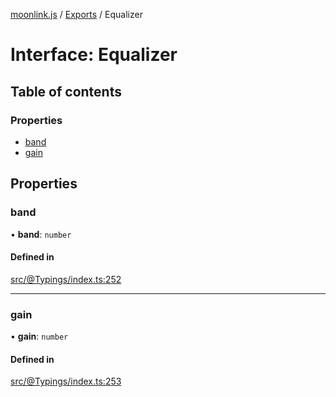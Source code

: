 [moonlink.js](../README.md) / [Exports](../modules.md) / Equalizer

# Interface: Equalizer

## Table of contents

### Properties

- [band](Equalizer.md#band)
- [gain](Equalizer.md#gain)

## Properties

### band

• **band**: `number`

#### Defined in

[src/@Typings/index.ts:252](https://github.com/Ecliptia/moonlink.js/blob/694fece/src/@Typings/index.ts#L252)

___

### gain

• **gain**: `number`

#### Defined in

[src/@Typings/index.ts:253](https://github.com/Ecliptia/moonlink.js/blob/694fece/src/@Typings/index.ts#L253)
